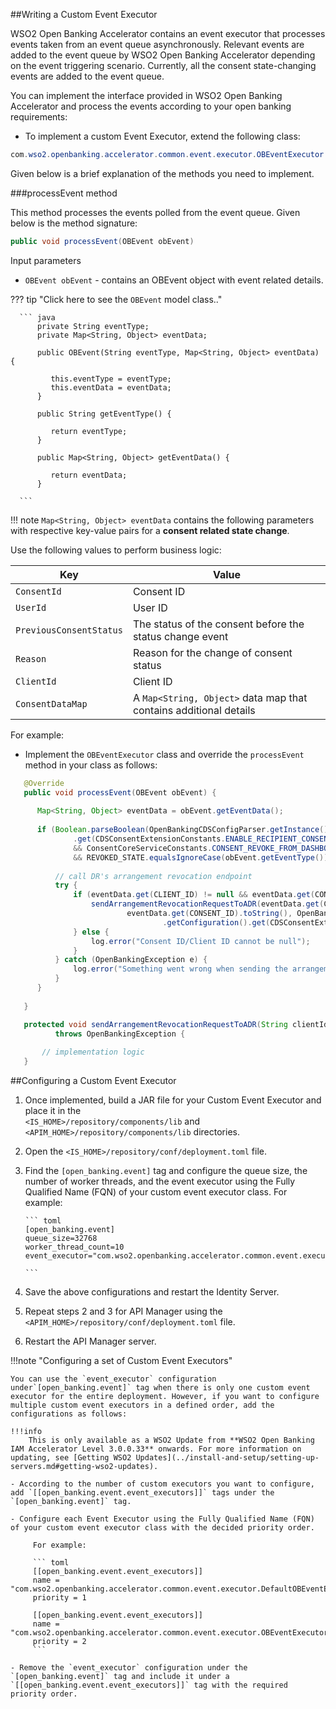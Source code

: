 ##Writing a Custom Event Executor

WSO2 Open Banking Accelerator contains an event executor that processes events taken from an event queue 
asynchronously. Relevant events are added to the event queue by WSO2 Open Banking Accelerator depending 
on the event triggering scenario. Currently, all the consent state-changing events are added to the event queue.

You can implement the interface provided in WSO2 Open Banking Accelerator and process the events according to your 
open banking requirements:

- To implement a custom Event Executor, extend the following class:

``` java
com.wso2.openbanking.accelerator.common.event.executor.OBEventExecutor
```

Given below is a brief explanation of the methods you need to implement.

###processEvent method

This method processes the events polled from the event queue. Given below is the method signature:

``` java
public void processEvent(OBEvent obEvent)
```

Input parameters

- `OBEvent obEvent` - contains an OBEvent object with event related details.

??? tip "Click here to see the `OBEvent` model class.."

      ``` java
          private String eventType;
          private Map<String, Object> eventData;
          
          public OBEvent(String eventType, Map<String, Object> eventData) {
          
             this.eventType = eventType;
             this.eventData = eventData;
          }
          
          public String getEventType() {
          
             return eventType;
          }
          
          public Map<String, Object> getEventData() {
          
             return eventData;
          }
      
      ```

!!! note
      `Map<String, Object> eventData` contains the following parameters with respective key-value pairs for a **consent 
      related state change**. 

Use the following values to perform business logic:

| Key | Value |
|---------|---------    |
|`ConsentId`|Consent ID|
|`UserId`|User ID|
|`PreviousConsentStatus`|The status of the consent before the status change event|
|`Reason`|Reason for the change of consent status|
|`ClientId`|Client ID|
|`ConsentDataMap`|A `Map<String, Object>` data map that contains additional details|

For example:

- Implement the `OBEventExecutor` class and override the `processEvent` method in your class as follows:

``` java
   @Override
   public void processEvent(OBEvent obEvent) {
   
      Map<String, Object> eventData = obEvent.getEventData();
   
      if (Boolean.parseBoolean(OpenBankingCDSConfigParser.getInstance().getConfiguration()
              .get(CDSConsentExtensionConstants.ENABLE_RECIPIENT_CONSENT_REVOCATION).toString())
              && ConsentCoreServiceConstants.CONSENT_REVOKE_FROM_DASHBOARD_REASON.equals(eventData.get(REASON))
              && REVOKED_STATE.equalsIgnoreCase(obEvent.getEventType())) {
   
          // call DR's arrangement revocation endpoint
          try {
              if (eventData.get(CLIENT_ID) != null && eventData.get(CONSENT_ID) != null) {
                  sendArrangementRevocationRequestToADR(eventData.get(CLIENT_ID).toString(),
                          eventData.get(CONSENT_ID).toString(), OpenBankingCDSConfigParser.getInstance()
                                  .getConfiguration().get(CDSConsentExtensionConstants.DATA_HOLDER_ID).toString());
              } else {
                  log.error("Consent ID/Client ID cannot be null");
              }
          } catch (OpenBankingException e) {
              log.error("Something went wrong when sending the arrangement revocation request to ADR", e);
          }
      }
   
   }

   protected void sendArrangementRevocationRequestToADR(String clientId, String consentId, String dataHolderId)
          throws OpenBankingException {
   
       // implementation logic
   }

```

##Configuring a Custom Event Executor

1. Once implemented, build a JAR file for your Custom Event Executor and place it in the  
   `<IS_HOME>/repository/components/lib` and `<APIM_HOME>/repository/components/lib` directories.
2. Open the `<IS_HOME>/repository/conf/deployment.toml` file.
3. Find the `[open_banking.event]` tag and configure the queue size, the number of worker threads, and the event 
   executor using the Fully Qualified Name (FQN) of your custom event executor class. For example:

       ``` toml
       [open_banking.event]
       queue_size=32768
       worker_thread_count=10
       event_executor="com.wso2.openbanking.accelerator.common.event.executor.DefaultOBEventExecutor"

       ```

4. Save the above configurations and restart the Identity Server.
5. Repeat steps 2 and 3 for API Manager using the `<APIM_HOME>/repository/conf/deployment.toml` file. 
6. Restart the API Manager server.

!!!note "Configuring a set of Custom Event Executors"

    You can use the `event_executor` configuration under`[open_banking.event]` tag when there is only one custom event executor for the entire deployment. However, if you want to configure 
    multiple custom event executors in a defined order, add the configurations as follows:
    
    !!!info
        This is only available as a WSO2 Update from **WSO2 Open Banking IAM Accelerator Level 3.0.0.33** onwards. For more information on updating, see [Getting WSO2 Updates](../install-and-setup/setting-up-servers.md#getting-wso2-updates).

    - According to the number of custom executors you want to configure, add `[[open_banking.event.event_executors]]` tags under the `[open_banking.event]` tag. 

    - Configure each Event Executor using the Fully Qualified Name (FQN) of your custom event executor class with the decided priority order. 
         
         For example:

         ``` toml
         [[open_banking.event.event_executors]]
         name = "com.wso2.openbanking.accelerator.common.event.executor.DefaultOBEventExecutor"
         priority = 1

         [[open_banking.event.event_executors]]
         name = "com.wso2.openbanking.accelerator.common.event.executor.OBEventExecutor1"
         priority = 2
         ``` 

    - Remove the `event_executor` configuration under the `[open_banking.event]` tag and include it under a `[[open_banking.event.event_executors]]` tag with the required priority order.
